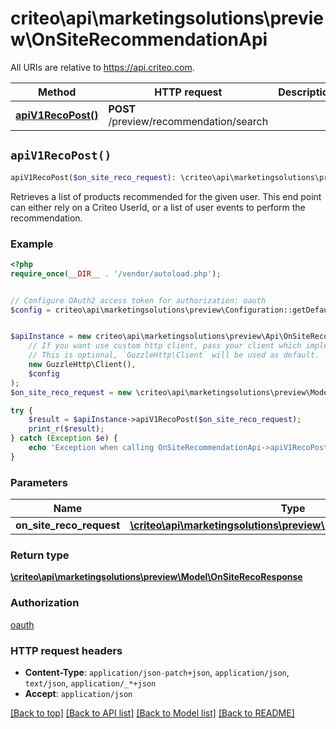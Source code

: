 # criteo\api\marketingsolutions\preview\OnSiteRecommendationApi

All URIs are relative to https://api.criteo.com.

Method | HTTP request | Description
------------- | ------------- | -------------
[**apiV1RecoPost()**](OnSiteRecommendationApi.md#apiV1RecoPost) | **POST** /preview/recommendation/search | 


## `apiV1RecoPost()`

```php
apiV1RecoPost($on_site_reco_request): \criteo\api\marketingsolutions\preview\Model\OnSiteRecoResponse
```



Retrieves a list of products recommended for the given user. This end point can either rely on a Criteo UserId, or a list of user events to perform the recommendation.

### Example

```php
<?php
require_once(__DIR__ . '/vendor/autoload.php');


// Configure OAuth2 access token for authorization: oauth
$config = criteo\api\marketingsolutions\preview\Configuration::getDefaultConfiguration()->setAccessToken('YOUR_ACCESS_TOKEN');


$apiInstance = new criteo\api\marketingsolutions\preview\Api\OnSiteRecommendationApi(
    // If you want use custom http client, pass your client which implements `GuzzleHttp\ClientInterface`.
    // This is optional, `GuzzleHttp\Client` will be used as default.
    new GuzzleHttp\Client(),
    $config
);
$on_site_reco_request = new \criteo\api\marketingsolutions\preview\Model\OnSiteRecoRequest(); // \criteo\api\marketingsolutions\preview\Model\OnSiteRecoRequest

try {
    $result = $apiInstance->apiV1RecoPost($on_site_reco_request);
    print_r($result);
} catch (Exception $e) {
    echo 'Exception when calling OnSiteRecommendationApi->apiV1RecoPost: ', $e->getMessage(), PHP_EOL;
}
```

### Parameters

Name | Type | Description  | Notes
------------- | ------------- | ------------- | -------------
 **on_site_reco_request** | [**\criteo\api\marketingsolutions\preview\Model\OnSiteRecoRequest**](../Model/OnSiteRecoRequest.md)|  | [optional]

### Return type

[**\criteo\api\marketingsolutions\preview\Model\OnSiteRecoResponse**](../Model/OnSiteRecoResponse.md)

### Authorization

[oauth](../../README.md#oauth)

### HTTP request headers

- **Content-Type**: `application/json-patch+json`, `application/json`, `text/json`, `application/_*+json`
- **Accept**: `application/json`

[[Back to top]](#) [[Back to API list]](../../README.md#endpoints)
[[Back to Model list]](../../README.md#models)
[[Back to README]](../../README.md)
